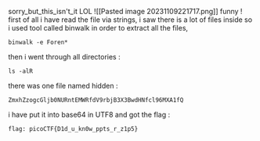 sorry_but_this_isn't_it  LOL
![[Pasted image 20231109221717.png]]
funny !
first of all i have read the file via strings, i saw there is a lot of files inside so i used tool 
called binwalk in order to extract all the files, 
```
binwalk -e Foren*
```
then i went through all directories : 
```
ls -alR 
```
there was one file named hidden : 
```
ZmxhZzogcGljb0NURntEMWRfdV9rbjB3X3BwdHNfcl96MXA1fQ
```
i have put it into base64 in UTF8 
and got the flag : 
```
flag: picoCTF{D1d_u_kn0w_ppts_r_z1p5}
```